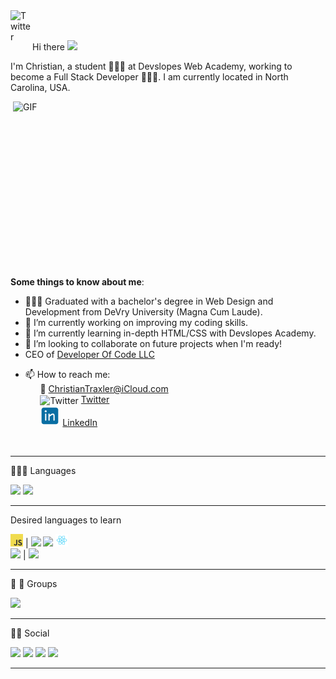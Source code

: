 <a href="https://mobile.twitter.com/DeveloperOfCode">
  <img align="left" alt="Twitter" width="35px"  src="https://github.com/devgossips/devgossips/blob/main/twitter-48.png?raw=true" />
</a>
<br><br>

Hi there <img src="https://media.giphy.com/media/hvRJCLFzcasrR4ia7z/giphy.gif" width="25px">
<!--
**ChristianTraxler/ChristianTraxler** is a ✨ _special_ ✨ repository because its `README.md` (this file) appears on your GitHub profile.

Here are some ideas to get you started:
-->
I'm Christian, a student 👨🏻‍🎓 at Devslopes Web Academy, working to become a Full Stack Developer 👨🏻‍💻. I am currently located in North Carolina, USA.
<br>

<img align="right" alt="GIF" src="https://github.com/abhisheknaiidu/abhisheknaiidu/blob/master/code.gif?raw=true" width="500" height="280" />

**Some things to know about me**:
- 👨🏻‍🎓 Graduated with a bachelor's degree in Web Design and Development from DeVry University (Magna Cum Laude).
- 🔭 I’m currently working on improving my coding skills.
- 🌱 I’m currently learning in-depth HTML/CSS with Devslopes Academy.
- 👯 I’m looking to collaborate on future projects when I'm ready!
- CEO of [Developer Of Code LLC](https://developerofcode.com/#home)
<!-- - 🤔 I’m looking for help with ...
- 💬 Ask me about ... -->
- 📫 How to reach me: <br>
&nbsp; &nbsp; &nbsp;   📧 ChristianTraxler@iCloud.com <br>
&nbsp; &nbsp; &nbsp;  <img align="center" alt="Twitter" width="20px"  src="https://github.com/devgossips/devgossips/blob/main/twitter-48.png?raw=true" /> [Twitter](https://twitter.com/DeveloperOfCode) <br>
&nbsp; &nbsp; &nbsp;  <svg width="32" height="32" viewBox="0 0 24 24" fill="none" xmlns="http://www.w3.org/2000/svg" data-reactroot="">
<path fill="#096ea3" d="M19.34 22H4.66C3.19 22 2 20.81 2 19.34V4.66C2 3.19 3.19 2 4.66 2H19.33C20.81 2 22 3.19 22 4.66V19.33C22 20.81 20.81 22 19.34 22Z" undefined="1.5"></path>
<path stroke-linejoin="round" stroke-linecap="round" stroke-miterlimit="10" stroke-width="1.5" stroke="#ffffff" d="M7 10V17"></path>
<path stroke-linejoin="round" stroke-linecap="round" stroke-miterlimit="10" stroke-width="1.5" stroke="#ffffff" d="M17 17C17 17 17 12.45 17 12.44C17 11.87 17.03 11.21 16.76 10.69C16.16 9.50999 14.57 10.11 13.72 10.6C12.84 11.1 12.04 11.74 11.28 12.4C11.19 12.48 11.09 12.57 11 12.65V10.01V17"></path>
<path fill="#7D55FF" d="M7 7C7.27614 7 7.5 6.77614 7.5 6.5C7.5 6.22386 7.27614 6 7 6C6.72386 6 6.5 6.22386 6.5 6.5C6.5 6.77614 6.72386 7 7 7Z" undefined="1.5"></path>
<path stroke-linejoin="round" stroke-linecap="round" stroke-miterlimit="10" stroke-width="1.5" stroke="#ffffff" d="M7 7C7.27614 7 7.5 6.77614 7.5 6.5C7.5 6.22386 7.27614 6 7 6C6.72386 6 6.5 6.22386 6.5 6.5C6.5 6.77614 6.72386 7 7 7Z"></path>
</svg>  [LinkedIn](https://www.linkedin.com/in/christiantraxler5287/)
<!-- - 😄 Pronouns: ...
- ⚡ Fun fact: ... -->

<br>

<!-- <img align="right" alt="GIF" src="https://github.com/abhisheknaiidu/abhisheknaiidu/blob/master/code.gif?raw=true" width="500" height="280" /> -->

<!-- ![IMG_8813](https://user-images.githubusercontent.com/19829304/136596486-572289d7-ed7e-429e-b33c-56642330d46c.GIF) -->

---

👨🏻‍💻 Languages

<code><img height="30" src="https://cdn.jsdelivr.net/gh/devicons/devicon/icons/html5/html5-original-wordmark.svg" /></code> <code><img height="30" src="https://cdn.jsdelivr.net/gh/devicons/devicon/icons/css3/css3-original-wordmark.svg" /></code> <!-- <code><img height="30" src="https://raw.githubusercontent.com/github/explore/80688e429a7d4ef2fca1e82350fe8e3517d3494d/topics/javascript/javascript.png"></code> -->

---

Desired languages to learn

<code><img height="20" src="https://raw.githubusercontent.com/github/explore/80688e429a7d4ef2fca1e82350fe8e3517d3494d/topics/javascript/javascript.png"></code> | <code><img height="30" src="https://cdn.jsdelivr.net/gh/devicons/devicon/icons/mongodb/mongodb-original-wordmark.svg" /></code> <code><img height="20" src="https://cdn.jsdelivr.net/gh/devicons/devicon/icons/express/express-original-wordmark.svg" /></code> <code><img height="20" src="https://raw.githubusercontent.com/github/explore/80688e429a7d4ef2fca1e82350fe8e3517d3494d/topics/react/react.png"></code> <code> <img height="30" src="https://cdn.jsdelivr.net/gh/devicons/devicon/icons/nodejs/nodejs-original-wordmark.svg" /></code> | <code><img height="20" src="https://cdn.jsdelivr.net/gh/devicons/devicon/icons/swift/swift-original.svg" /></code> <!-- <br> &nbsp; &nbsp; &nbsp; &nbsp; &nbsp; &nbsp; &nbsp; &nbsp; &nbsp; &nbsp; &nbsp; (MERN) -->

---

:fist_right: :fist_left: Groups 
<br>

<img src="https://img.shields.io/badge/Discord-7289DA?style=for-the-badge&logo=discord&logoColor=white" />

---

:man::woman: Social
<br>

<img src="https://img.shields.io/badge/LinkedIn-0077B5?style=for-the-badge&logo=linkedin&logoColor=white" /> <img src="https://img.shields.io/badge/GitHub-100000?style=for-the-badge&logo=github&logoColor=white" /> <img src="https://img.shields.io/badge/Codepen-000000?style=for-the-badge&logo=codepen&logoColor=white" /> <img src="https://img.shields.io/badge/-Sololearn-3a464b?style=for-the-badge&logo=Sololearn&logoColor=white" />

---



<!-- <img src="{BadgeURLHere}" /> -->

